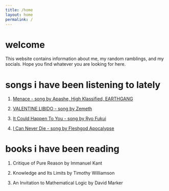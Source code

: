 ```yaml
---
title: /home
layout: home
permalink: /
---
```


# welcome

This website contains information about me, my random ramblings, and my socials. Hope you find whatever you are looking for here.

# songs i have been listening to lately

1. [Menace - song by Apashe, High Klassified, EARTHGANG](https://open.spotify.com/track/6P0qxnyxLL6D7Gmm8ZMlF2?si=f4e5fa92912d464b)

2. [VALENTINE LIBIDO - song by Zemeth](https://open.spotify.com/track/1yHq6BQOaNbMmYS4fZCgLw?si=ef9cd9137a024c9a)

3. [It Could Happen To You - song by Ryo Fukui](https://open.spotify.com/track/2fktrJuECcaRCgJuqwChL8?si=e322fa72be5343b4)

4. [I Can Never Die - song by Fleshgod Apocalypse](https://open.spotify.com/track/4M73uHvbhiaMYRzUOSNVbG?si=ad101f11199841ba)

# books i have been reading

1. Critique of Pure Reason by Immanuel Kant

2. Knowledge and Its Limits by Timothy Williamson

3. An Invitation to Mathematical Logic by David Marker
